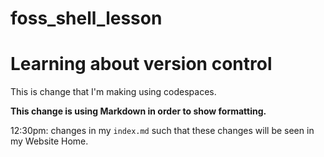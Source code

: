 # foss_shell_lesson
# Learning about version control

This is change that I'm making using codespaces.

**This change is using Markdown in order to show formatting.**

12:30pm: changes in my `index.md` such that these changes will be seen in my Website Home.

